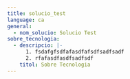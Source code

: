 ```yaml
---
title: solucio_test
language: ca
general:
  - nom_solucio: Solucio Test
sobre_tecnologia:
  - descripcio: |-
      1. fsdafgfsdfafasdfafsdfsadfsadf
      2. rfafasdfasdfsadfsdf
    titol: Sobre Tecnologia
---
```


